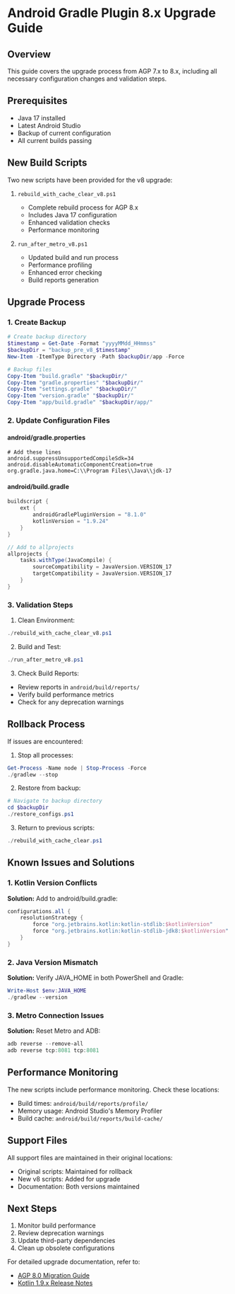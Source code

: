 # Android Gradle Plugin 8.x Upgrade Guide

## Overview
This guide covers the upgrade process from AGP 7.x to 8.x, including all necessary configuration changes and validation steps.

## Prerequisites
- Java 17 installed
- Latest Android Studio
- Backup of current configuration
- All current builds passing

## New Build Scripts
Two new scripts have been provided for the v8 upgrade:

1. `rebuild_with_cache_clear_v8.ps1`
   - Complete rebuild process for AGP 8.x
   - Includes Java 17 configuration
   - Enhanced validation checks
   - Performance monitoring

2. `run_after_metro_v8.ps1`
   - Updated build and run process
   - Performance profiling
   - Enhanced error checking
   - Build reports generation

## Upgrade Process

### 1. Create Backup
```powershell
# Create backup directory
$timestamp = Get-Date -Format "yyyyMMdd_HHmmss"
$backupDir = "backup_pre_v8_$timestamp"
New-Item -ItemType Directory -Path $backupDir/app -Force

# Backup files
Copy-Item "build.gradle" "$backupDir/"
Copy-Item "gradle.properties" "$backupDir/"
Copy-Item "settings.gradle" "$backupDir/"
Copy-Item "version.gradle" "$backupDir/"
Copy-Item "app/build.gradle" "$backupDir/app/"
```

### 2. Update Configuration Files

#### android/gradle.properties
```properties
# Add these lines
android.suppressUnsupportedCompileSdk=34
android.disableAutomaticComponentCreation=true
org.gradle.java.home=C:\\Program Files\\Java\\jdk-17
```

#### android/build.gradle
```gradle
buildscript {
    ext {
        androidGradlePluginVersion = "8.1.0"
        kotlinVersion = "1.9.24"
    }
}

// Add to allprojects
allprojects {
    tasks.withType(JavaCompile) {
        sourceCompatibility = JavaVersion.VERSION_17
        targetCompatibility = JavaVersion.VERSION_17
    }
}
```

### 3. Validation Steps

1. Clean Environment:
```powershell
./rebuild_with_cache_clear_v8.ps1
```

2. Build and Test:
```powershell
./run_after_metro_v8.ps1
```

3. Check Build Reports:
- Review reports in `android/build/reports/`
- Verify build performance metrics
- Check for any deprecation warnings

## Rollback Process

If issues are encountered:

1. Stop all processes:
```powershell
Get-Process -Name node | Stop-Process -Force
./gradlew --stop
```

2. Restore from backup:
```powershell
# Navigate to backup directory
cd $backupDir
./restore_configs.ps1
```

3. Return to previous scripts:
```powershell
./rebuild_with_cache_clear.ps1
```

## Known Issues and Solutions

### 1. Kotlin Version Conflicts
**Solution:** Add to android/build.gradle:
```gradle
configurations.all {
    resolutionStrategy {
        force "org.jetbrains.kotlin:kotlin-stdlib:$kotlinVersion"
        force "org.jetbrains.kotlin:kotlin-stdlib-jdk8:$kotlinVersion"
    }
}
```

### 2. Java Version Mismatch
**Solution:** Verify JAVA_HOME in both PowerShell and Gradle:
```powershell
Write-Host $env:JAVA_HOME
./gradlew --version
```

### 3. Metro Connection Issues
**Solution:** Reset Metro and ADB:
```powershell
adb reverse --remove-all
adb reverse tcp:8081 tcp:8081
```

## Performance Monitoring

The new scripts include performance monitoring. Check these locations:
- Build times: `android/build/reports/profile/`
- Memory usage: Android Studio's Memory Profiler
- Build cache: `android/build/reports/build-cache/`

## Support Files

All support files are maintained in their original locations:
- Original scripts: Maintained for rollback
- New v8 scripts: Added for upgrade
- Documentation: Both versions maintained

## Next Steps

1. Monitor build performance
2. Review deprecation warnings
3. Update third-party dependencies
4. Clean up obsolete configurations

For detailed upgrade documentation, refer to:
- [AGP 8.0 Migration Guide](https://developer.android.com/studio/releases/gradle-plugin-8-0-0)
- [Kotlin 1.9.x Release Notes](https://kotlinlang.org/docs/whatsnew19.html)